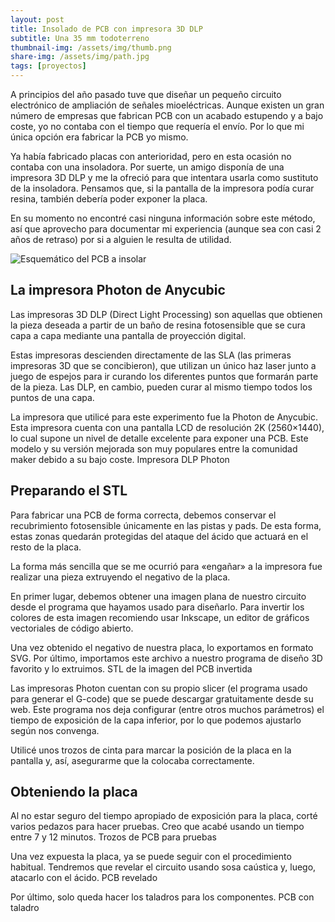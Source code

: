 ```yaml
---
layout: post
title: Insolado de PCB con impresora 3D DLP
subtitle: Una 35 mm todoterreno
thumbnail-img: /assets/img/thumb.png
share-img: /assets/img/path.jpg
tags: [proyectos]
---
```


A principios del año pasado tuve que diseñar un pequeño circuito electrónico de ampliación de señales mioeléctricas. Aunque existen un gran número de empresas que fabrican PCB con un acabado estupendo y a bajo coste, yo no contaba con el tiempo que requería el envío. Por lo que mi única opción era fabricar la PCB yo mismo.

Ya había fabricado placas con anterioridad, pero en esta ocasión no contaba con una insoladora. Por suerte, un amigo disponía de una impresora 3D DLP y me la ofreció para que intentara usarla como sustituto de la insoladora. Pensamos que, si la pantalla de la impresora podía curar resina, también debería poder exponer la placa.

En su momento no encontré casi ninguna información sobre este método, así que aprovecho para documentar mi experiencia (aunque sea con casi 2 años de retraso) por si a alguien le resulta de utilidad.

<img src="{{ 'assets/img/chart(1).png' | relative_url }}" alt="Esquemático del PCB a insolar" />

## La impresora Photon de Anycubic

Las impresoras 3D DLP (Direct Light Processing) son aquellas que obtienen la pieza deseada a partir de un baño de resina fotosensible que se cura capa a capa mediante una pantalla de proyección digital.

Estas impresoras descienden directamente de las SLA (las primeras impresoras 3D que se concibieron), que utilizan un único haz laser junto a juego de espejos para ir curando los diferentes puntos que formarán parte de la pieza. Las DLP, en cambio, pueden curar al mismo tiempo todos los puntos de una capa.

La impresora que utilicé para este experimento fue la Photon de Anycubic. Esta impresora cuenta con una pantalla LCD de resolución 2K (2560×1440), lo cual supone un nivel de detalle excelente para exponer una PCB. Este modelo y su versión mejorada son muy populares entre la comunidad maker debido a su bajo coste.
Impresora DLP Photon

## Preparando el STL

Para fabricar una PCB de forma correcta, debemos conservar el recubrimiento fotosensible únicamente en las pistas y pads. De esta forma, estas zonas quedarán protegidas del ataque del ácido que actuará en el resto de la placa.

La forma más sencilla que se me ocurrió para «engañar» a la impresora fue realizar una pieza extruyendo el negativo de la placa.

En primer lugar, debemos obtener una imagen plana de nuestro circuito desde el programa que hayamos usado para diseñarlo. Para invertir los colores de esta imagen recomiendo usar Inkscape, un editor de gráficos vectoriales de código abierto.

Una vez obtenido el negativo de nuestra placa, lo exportamos en formato SVG. Por último, importamos este archivo a nuestro programa de diseño 3D favorito y lo extruimos.
STL de la imagen del PCB invertida

Las impresoras Photon cuentan con su propio slicer (el programa usado para generar el G-code) que se puede descargar gratuitamente desde su web. Este programa nos deja configurar (entre otros muchos parámetros) el tiempo de exposición de la capa inferior, por lo que podemos ajustarlo según nos convenga.

Utilicé unos trozos de cinta para marcar la posición de la placa en la pantalla y, así, asegurarme que la colocaba correctamente.

## Obteniendo la placa

Al no estar seguro del tiempo apropiado de exposición para la placa, corté varios pedazos para hacer pruebas. Creo que acabé usando un tiempo entre 7 y 12 minutos.
Trozos de PCB para pruebas

Una vez expuesta la placa, ya se puede seguir con el procedimiento habitual. Tendremos que revelar el circuito usando sosa caústica y, luego, atacarlo con el ácido.
PCB revelado

Por último, solo queda hacer los taladros para los componentes.
PCB con taladro

